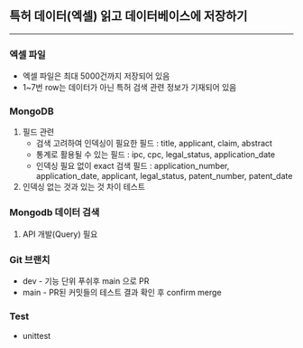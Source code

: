 ## 특허 데이터(엑셀) 읽고 데이터베이스에 저장하기
---
### 엑셀 파일
* 엑셀 파일은 최대 5000건까지 저장되어 있음
* 1~7번 row는 데이터가 아닌 특허 검색 관련 정보가 기재되어 있음

### MongoDB
1. 필드 관련
   * 검색 고려하여 인덱싱이 필요한 필드 : title, applicant, claim, abstract
   * 통계로 활용될 수 있는 필드 : ipc, cpc, legal_status, application_date
   * 인덱싱 필요 없이 exact 검색 필드 : application_number, application_date, applicant, legal_status, patent_number, patent_date
2. 인덱싱 없는 것과 있는 것 차이 테스트

### Mongodb 데이터 검색
1. API 개발(Query) 필요

### Git 브랜치
* dev - 기능 단위 푸쉬후 main 으로 PR
* main - PR된 커밋들의 테스트 결과 확인 후 confirm merge

### Test
* unittest